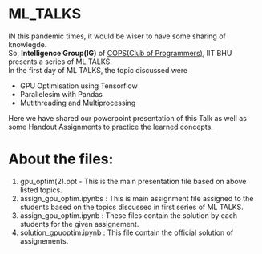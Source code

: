 # ML_TALKS

IN this pandemic times, it would be wiser to have some sharing of knowlegde.<br>
So, <B>Intelligence Group(IG)</B> of <a href ="https://www.copsiitbhu.co.in/">COPS(Club of Programmers)</a>, IIT BHU presents a series of ML TALKS.<br>
In the first day of ML TALKS, the topic discussed were 
<ul>
  <li>GPU Optimisation using Tensorflow</li> 
  <li>Parallelesim with Pandas</li> 
  <li>Mutithreading and Multiprocessing</li>
</ul>

Here we have shared our powerpoint presentation of this Talk as well as some Handout Assignments to practice the learned concepts.

# About the files:

 1.  gpu_optim(2).ppt - This is the main presentation file based on above listed topics.
 2.  assign_gpu_optim.ipynbs : This is main assignment file assigned to the students based on the topics discussed in first series of ML TALKS.
 3.  <name>assign_gpu_optim.ipynb : These files contain the solution by each students for the given assignement.
 4.  solution_gpuoptim.ipynb : This file contain the official solution of assignements.
 
